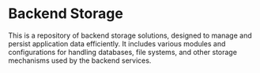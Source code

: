 # Backend Storage

This is a repository of backend storage solutions, designed to manage and persist
application data efficiently. It includes various modules and configurations for handling 
databases, file systems, and other storage mechanisms used by the backend services.
